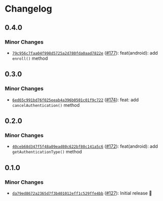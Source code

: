 # Changelog

## 0.4.0

### Minor Changes

- [`79c956c7faa04f998d5725a2d780fda0aad7822e`](https://github.com/capawesome-team/capacitor-plugins-sponsorware/commit/79c956c7faa04f998d5725a2d780fda0aad7822e) ([#177](https://github.com/capawesome-team/capacitor-plugins-sponsorware/pull/177)): feat(android): add `enroll()` method

## 0.3.0

### Minor Changes

- [`6ed65c991bd76f025eeab4a396b0501c01f9c722`](https://github.com/capawesome-team/capacitor-plugins-sponsorware/commit/6ed65c991bd76f025eeab4a396b0501c01f9c722) ([#174](https://github.com/capawesome-team/capacitor-plugins-sponsorware/pull/174)): feat: add `cancelAuthentication()` method

## 0.2.0

### Minor Changes

- [`40ceb68d347f5f48a09ead80c622bf80c141a5c6`](https://github.com/capawesome-team/capacitor-plugins-sponsorware/commit/40ceb68d347f5f48a09ead80c622bf80c141a5c6) ([#172](https://github.com/capawesome-team/capacitor-plugins-sponsorware/pull/172)): feat(android): add `getAuthenticationType()` method

## 0.1.0

### Minor Changes

- [`da79ed8672a2365d7f3b401012eff1c529ffe4bb`](https://github.com/capawesome-team/capacitor-plugins-sponsorware/commit/da79ed8672a2365d7f3b401012eff1c529ffe4bb) ([#127](https://github.com/capawesome-team/capacitor-plugins-sponsorware/pull/127)): Initial release 🎉
